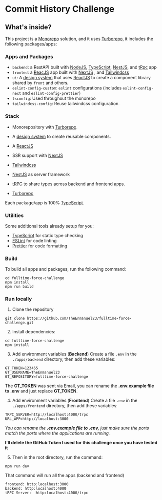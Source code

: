 
# Commit History Challenge


## What's inside?

This project is a [Monorepo](https://monorepo.tools/) solution, and it uses [Turborepo](https://turbo.build/repo), it  includes the following packages/apps:

### Apps and Packages

- `backend`: a RestAPI built with [NodeJS](https://nodejs.org/en), [TypeScript](https://www.typescriptlang.org/), [NestJS](https://nestjs.com/), and [tRpc](https://trpc.io/) app
- `fronted`: a [ReacJS](https://react.dev/) app built with [NextJS](https://nextjs.org/) , and [Tailwindcss](https://tailwindcss.com/) 
- `ui`: A [design system](https://www.invisionapp.com/inside-design/guide-to-design-systems/) that uses [ReactJS](https://react.dev/) to create a component library shared by  `front` and others.
- `eslint-config-custom`: `eslint` configurations (includes `eslint-config-next` and `eslint-config-prettier`)
- `tsconfig`: Used throughout the monorepo
- `tailwindcss-config`: Reuse tailwindcss configuration.


### Stack
- Monorepository with [Turborepo](https://turbo.build/repo).

- A [design system](https://www.invisionapp.com/inside-design/guide-to-design-systems/) to create reusable components.
- A [ReactJS](https://react.dev/)
- SSR support with [NextJS](https://nextjs.org/) 
- [Tailwindcss](https://tailwindcss.com/)
- [NestJS](https://nestjs.com/) as server framework
- [tRPC](https://trpc.io/) to share types across backend and frontend apps.
- [Turborepo](https://turbo.build/repo)

Each package/app is 100% [TypeScript](https://www.typescriptlang.org/).

### Utilities

Some additional tools already setup for you:

- [TypeScript](https://www.typescriptlang.org/) for static type checking
- [ESLint](https://eslint.org/) for code linting
- [Prettier](https://prettier.io) for code formatting

### Build

To build all apps and packages, run the following command:

```
cd fulltime-force-challenge
npm install
npm run build
```

### Run locally

1. Clone the repository
```
git clone https://github.com/TheEnmanuel23/fulltime-force-challenge.git
```

2. Install dependencies:
```
cd fulltime-force-challenge
npm install
```

3. Add environment variables (**Backend**)
Create a file `.env` in the `./apps/backend` directory, then add these variables:
```
GT_TOKEN=123455
GT_USERNAME=TheEnmanuel23
GT_REPOSITORY=fulltime-force-challenge
```
The **GT_TOKEN** was sent via Email, you can rename the **.env.example file to .env** and just replace **GT_TOKEN**.

4. Add environment variables (**Frontend**)
Create a file `.env` in the `./apps/frontend` directory, then add these variables:
```
TRPC_SERVER=http://localhost:4000/trpc
URL_APP=http://localhost:3000
```
*You can rename the **.env.example file to .env**, just make sure the ports match the ports where the applications are running.*

**I'll delete the GitHub Token I used for this challenge once you have tested it**

5. Then in the root directory, run the command:
```
npm run dev
```

That command will run all the apps (backend and frontend)
```
frontend: http:localhost:3000
backend: http:localhost:4000
tRPC Server:  http:localhost:4000/trpc
```